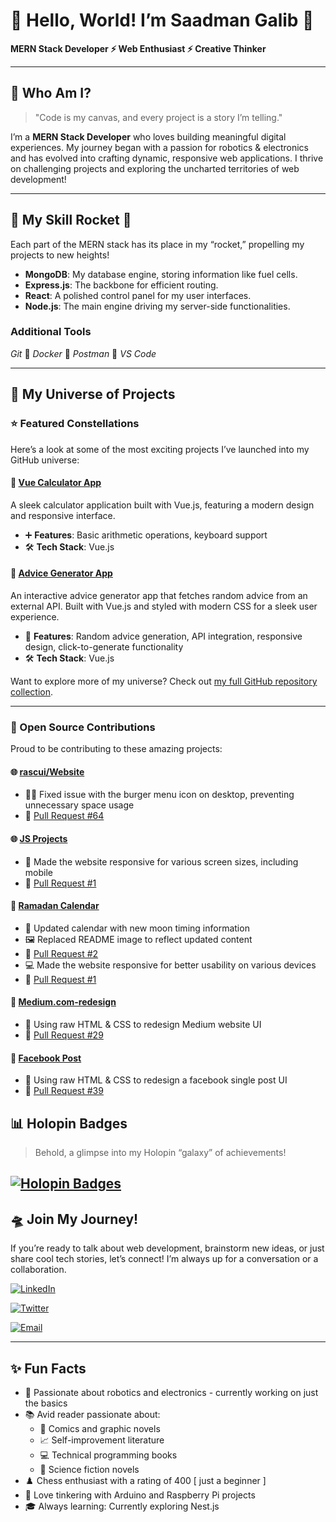 # 🌌 Hello, World! I’m Saadman Galib 🌌

**MERN Stack Developer ⚡ Web Enthusiast ⚡ Creative Thinker**

---

## 🧩 Who Am I?

> "Code is my canvas, and every project is a story I’m telling."

I’m a **MERN Stack Developer** who loves building meaningful digital experiences. My journey began with a passion for robotics & electronics and has evolved into crafting dynamic, responsive web applications. I thrive on challenging projects and exploring the uncharted territories of web development!

---

## 🚀 My Skill Rocket 🚀

Each part of the MERN stack has its place in my “rocket,” propelling my projects to new heights!

- **MongoDB**: My database engine, storing information like fuel cells.
- **Express.js**: The backbone for efficient routing.
- **React**: A polished control panel for my user interfaces.
- **Node.js**: The main engine driving my server-side functionalities.

### Additional Tools

_Git_ 🚀 _Docker_ 🚀 _Postman_ 🚀 _VS Code_

---

## 🔭 My Universe of Projects

### ⭐ Featured Constellations

Here’s a look at some of the most exciting projects I’ve launched into my GitHub universe:

#### 🧮 [Vue Calculator App](https://github.com/saadman-galib/vue-calculator-app)

A sleek calculator application built with Vue.js, featuring a modern design and responsive interface.

- ➕ **Features**: Basic arithmetic operations, keyboard support
- 🛠️ **Tech Stack**: Vue.js

#### 💭 [Advice Generator App](https://github.com/saadman-galib/Advice-generator-app)

An interactive advice generator app that fetches random advice from an external API. Built with Vue.js and styled with modern CSS for a sleek user experience.

- 🎲 **Features**: Random advice generation, API integration, responsive design, click-to-generate functionality
- 🛠️ **Tech Stack**: Vue.js

Want to explore more of my universe? Check out [my full GitHub repository collection](https://github.com/saadman-galib?tab=repositories).

---

### 🌟 Open Source Contributions

Proud to be contributing to these amazing projects:

#### 🌐 [rascui/Website](https://github.com/rascui/website)
- 🧑‍💻 Fixed issue with the burger menu icon on desktop, preventing unnecessary space usage
- 🔗 [Pull Request #64](https://github.com/rascui/website/pull/64)


#### 🌐 [JS Projects](https://github.com/webhimelkop/jsprojects)

- 📱 Made the website responsive for various screen sizes, including mobile
- 🔗 [Pull Request #1](https://github.com/webhimelkop/jsprojects/pull/1)

#### 📅 [Ramadan Calendar](https://github.com/mdmarufsarker/ramadan-calendar)

- 🌙 Updated calendar with new moon timing information
- 🖼️ Replaced README image to reflect updated content
- 🔗 [Pull Request #2](https://github.com/mdmarufsarker/ramadan-calendar/pull/2)
- 💻 Made the website responsive for better usability on various devices
- 🔗 [Pull Request #1](https://github.com/mdmarufsarker/ramadan-calendar/pull/1)

#### 📰 [Medium.com-redesign](https://github.com/RIR360/Medium.com-redesign)

- 📝 Using raw HTML & CSS to redesign Medium website UI
- 🔗 [Pull Request #29](https://github.com/RIR360/Medium.com-redesign/pull/29)

#### 📱 [Facebook Post](https://github.com/RIR360/Facebook-Post)

- 📝 Using raw HTML & CSS to redesign a facebook single post UI
- 🔗 [Pull Request #39](https://github.com/RIR360/Facebook-Post/pull/39)

## 📊 Holopin Badges

> Behold, a glimpse into my Holopin “galaxy” of achievements!

## [![Holopin Badges](https://holopin.me/saadmangalib)](https://holopin.io/@saadmangalib)

## 🛸 Join My Journey!

If you’re ready to talk about web development, brainstorm new ideas, or just share cool tech stories, let’s connect! I’m always up for a conversation or a collaboration.

[![LinkedIn](https://img.shields.io/badge/LinkedIn-Saadman_Galib-blue?style=for-the-badge&logo=linkedin&logoColor=white)](https://www.linkedin.com/in/saadman-galib)

[![Twitter](https://img.shields.io/badge/Twitter-Saadman_Galib-black?style=for-the-badge&logo=x&logoColor=white)](https://twitter.com/GalibSaadman)

[![Email](https://img.shields.io/badge/Email-saadmangalib@gmail.com-red?style=for-the-badge&logo=gmail&logoColor=white)](mailto:saadmangalib@gmail.com)

---

## ✨ Fun Facts

- 🤖 Passionate about robotics and electronics - currently working on just the basics
- 📚 Avid reader passionate about:
  - 🦸 Comics and graphic novels
  - 📈 Self-improvement literature
  - 💻 Technical programming books
  - 🚀 Science fiction novels
- ♟️ Chess enthusiast with a rating of 400 [ just a beginner ]
- 🔧 Love tinkering with Arduino and Raspberry Pi projects
- 🎓 Always learning: Currently exploring Nest.js

<!-- Crafted with AI assistance from ChatGPT -->
